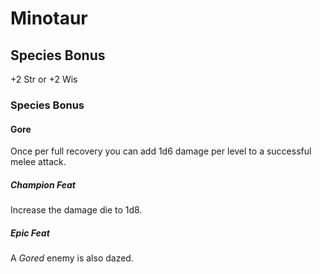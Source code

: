 # Minotaur

## Species Bonus

+2 Str or +2 Wis

### Species Bonus

#### Gore

Once per full recovery you can add 1d6 damage per level to a successful melee attack.

##### Champion Feat

Increase the damage die to 1d8.

##### Epic Feat

A _Gored_ enemy is also dazed.
